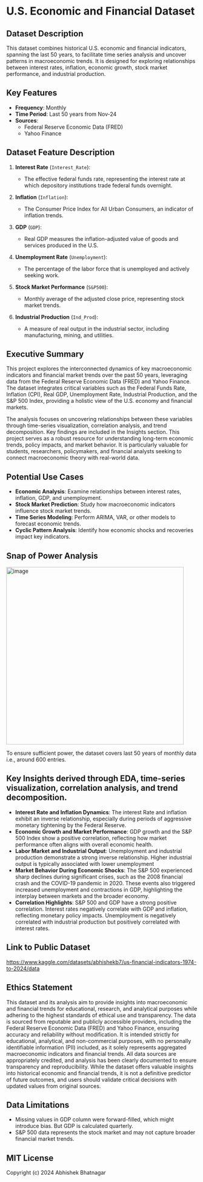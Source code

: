 # U.S. Economic and Financial Dataset

## Dataset Description
This dataset combines historical U.S. economic and financial indicators, spanning the last 50 years, to facilitate time series analysis and uncover patterns in macroeconomic trends. It is designed for exploring relationships between interest rates, inflation, economic growth, stock market performance, and industrial production.

## Key Features
- **Frequency**: Monthly  
- **Time Period**: Last 50 years from Nov-24  
- **Sources**:  
  - Federal Reserve Economic Data (FRED)  
  - Yahoo Finance 

## Dataset Feature Description
1. **Interest Rate** (`Interest_Rate`):  
   - The effective federal funds rate, representing the interest rate at which depository institutions trade federal funds overnight.

2. **Inflation** (`Inflation`):  
   - The Consumer Price Index for All Urban Consumers, an indicator of inflation trends.

3. **GDP** (`GDP`):  
   - Real GDP measures the inflation-adjusted value of goods and services produced in the U.S.

4. **Unemployment Rate** (`Unemployment`):  
   - The percentage of the labor force that is unemployed and actively seeking work.

5. **Stock Market Performance** (`S&P500`):  
   - Monthly average of the adjusted close price, representing stock market trends.

6. **Industrial Production** (`Ind_Prod`):  
   - A measure of real output in the industrial sector, including manufacturing, mining, and utilities.

## Executive Summary
This project explores the interconnected dynamics of key macroeconomic indicators and financial market trends over the past 50 years, leveraging data from the Federal Reserve Economic Data (FRED) and Yahoo Finance. The dataset integrates critical variables such as the Federal Funds Rate, Inflation (CPI), Real GDP, Unemployment Rate, Industrial Production, and the S&P 500 Index, providing a holistic view of the U.S. economy and financial markets.

The analysis focuses on uncovering relationships between these variables through time-series visualization, correlation analysis, and trend decomposition.  Key findings are included in the Insights section. This project serves as a robust resource for understanding long-term economic trends, policy impacts, and market behavior. It is particularly valuable for students, researchers, policymakers, and financial analysts seeking to connect macroeconomic theory with real-world data. 

## Potential Use Cases
- **Economic Analysis**: Examine relationships between interest rates, inflation, GDP, and unemployment.  
- **Stock Market Prediction**: Study how macroeconomic indicators influence stock market trends.  
- **Time Series Modeling**: Perform ARIMA, VAR, or other models to forecast economic trends.  
- **Cyclic Pattern Analysis**: Identify how economic shocks and recoveries impact key indicators.

## Snap of Power Analysis
<img width="468" alt="image" src="https://github.com/user-attachments/assets/1b40e0ca-7d2e-4fbc-8cfd-df3f09e4fdb8">

To ensure sufficient power, the dataset covers last 50 years of monthly data i.e., around 600 entries. 

## Key Insights derived through EDA, time-series visualization, correlation analysis, and trend decomposition. 
- **Interest Rate and Inflation Dynamics**: The interest Rate and inflation exhibit an inverse relationship, especially during periods of aggressive monetary tightening by the Federal Reserve.  
- **Economic Growth and Market Performance**: GDP growth and the S&P 500 Index show a positive correlation, reflecting how market performance often aligns with overall economic health.  
- **Labor Market and Industrial Output**: Unemployment and industrial production demonstrate a strong inverse relationship. Higher industrial output is typically associated with lower unemployment  
- **Market Behavior During Economic Shocks**: The S&P 500 experienced sharp declines during significant crises, such as the 2008 financial crash and the COVID-19 pandemic in 2020. These events also triggered increased unemployment and contractions in GDP, highlighting the interplay between markets and the broader economy.
- **Correlation Highlights**: S&P 500 and GDP have a strong positive correlation. Interest rates negatively correlate with GDP and inflation, reflecting monetary policy impacts.
Unemployment is negatively correlated with industrial production but positively correlated with interest rates.

## Link to Public Dataset
https://www.kaggle.com/datasets/abhishekb7/us-financial-indicators-1974-to-2024/data

## Ethics Statement 
This dataset and its analysis aim to provide insights into macroeconomic and financial trends for educational, research, and analytical purposes while adhering to the highest standards of ethical use and transparency. The data is sourced from reputable and publicly accessible providers, including the Federal Reserve Economic Data (FRED) and Yahoo Finance, ensuring accuracy and reliability without modification. It is intended strictly for educational, analytical, and non-commercial purposes, with no personally identifiable information (PII) included, as it solely represents aggregated macroeconomic indicators and financial trends. All data sources are appropriately credited, and analysis has been clearly documented to ensure transparency and reproducibility. While the dataset offers valuable insights into historical economic and financial trends, it is not a definitive predictor of future outcomes, and users should validate critical decisions with updated values from original sources. 

## Data Limitations
- Missing values in GDP column were forward-filled, which might introduce bias. But GDP is calculated quarterly. 
- S&P 500 data represents the stock market and may not capture broader financial market trends.

## MIT License
Copyright (c) 2024 Abhishek Bhatnagar

